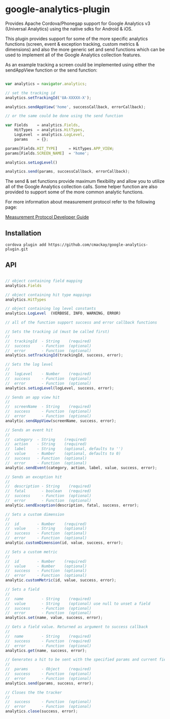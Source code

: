 google-analytics-plugin
=======================

Provides Apache Cordova/Phonegap support for Google Analytics v3 (Universal Analytics) using the native sdks for Android &amp; iOS.

This plugin provides support for some of the more specific analytics functions (screen, event & exception tracking, custom metrics & dimensions) and also the more generic set and send functions which can be used to implement all of the Google Analytics collection features.

As an example tracking a screen could be implemented using either the sendAppView function or the send function:

```js

var analytics = navigator.analytics;

// set the tracking id
analytics.setTrackingId('UA-XXXXX-X');

analytics.sendAppView('home', successCallback, errorCallback);

// or the same could be done using the send function

var Fields    = analytics.Fields,
    HitTypes  = analytics.HitTypes,
    LogLevel  = analytics.LogLevel,
    params    = {};

params[Fields.HIT_TYPE]     = HitTypes.APP_VIEW;
params[Fields.SCREEN_NAME]  = 'home';

analytics.setLogLevel()

analytics.send(params, successCallback, errorCallback);

```

The send & set functions provide maximum flexibility and allow you to utilize all of the Google Analytics collection calls. Some helper function are also provided to support some of the more common analytic functions.

For more information about measurement protocol refer to the following page:

[Measurement Protocol Developer Guide](https://developers.google.com/analytics/devguides/collection/protocol/v1/devguide)

## Installation
```
cordova plugin add https://github.com/cmackay/google-analytics-plugin.git
```

## API

```js

// object containing field mapping
analytics.Fields

// object containing hit type mappings
analytics.HitTypes

// object containing log level constants
analytics.LogLevel  (VERBOSE, INFO, WARNING, ERROR)

// all of the function support success and error callback functions

// Sets the tracking id (must be called first)
//
//  trackingId  - String    (required)
//  success     - Function  (optional)
//  error       - Function  (optional)
analytics.setTrackingId(trackingId, success, error);

// Sets the log level
//
//  logLevel    - Number    (required)
//  success     - Function  (optional)
//  error       - Function  (optional)
analytics.setLogLevel(logLevel, success, error);

// Sends an app view hit
//
//  screenName  - String    (required)
//  success     - Function  (optional)
//  error       - Function  (optional)
analytic.sendAppView(screenName, success, error);

// Sends an event hit
//
//  category  - String    (required)
//  action    - String    (required)
//  label     - String    (optional, defaults to '')
//  value     - Number    (optional, defaults to 0)
//  success   - Function  (optional)
//  error     - Function  (optional)
analytic.sendEvent(category, action, label, value, success, error);

// Sends an exception hit
//
//  description - String    (required)
//  fatal       - boolean   (required)
//  success     - Function  (optional)
//  error       - Function  (optional)
analytic.sendException(description, fatal, success, error);

// Sets a custom dimension
//
//  id        - Number    (required)
//  value     - String    (optional)
//  success   - Function  (optional)
//  error     - Function  (optional)
analytic.customDimension(id, value, success, error);

// Sets a custom metric
//
//  id        - Number    (required)
//  value     - Number    (optional)
//  success   - Function  (optional)
//  error     - Function  (optional)
analytic.customMetric(id, value, success, error);

// Sets a field
//
//  name        - String    (required)
//  value       - String    (optional) use null to unset a field
//  success     - Function  (optional)
//  error       - Function  (optional)
analytics.set(name, value, success, error);

// Gets a field value. Returned as argument to success callback
//
//  name        - String    (required)
//  success     - Function  (required)
//  error       - Function  (optional)
analytics.get(name, success, error);

// Generates a hit to be sent with the specified params and current field values
//
//  params      - Object    (required)
//  success     - Function  (optional)
//  error       - Function  (optional)
analytics.send(params, success, error);

// Closes the the tracker
//
//  success     - Function  (optional)
//  error       - Function  (optional)
analytics.close(success, error);

```
